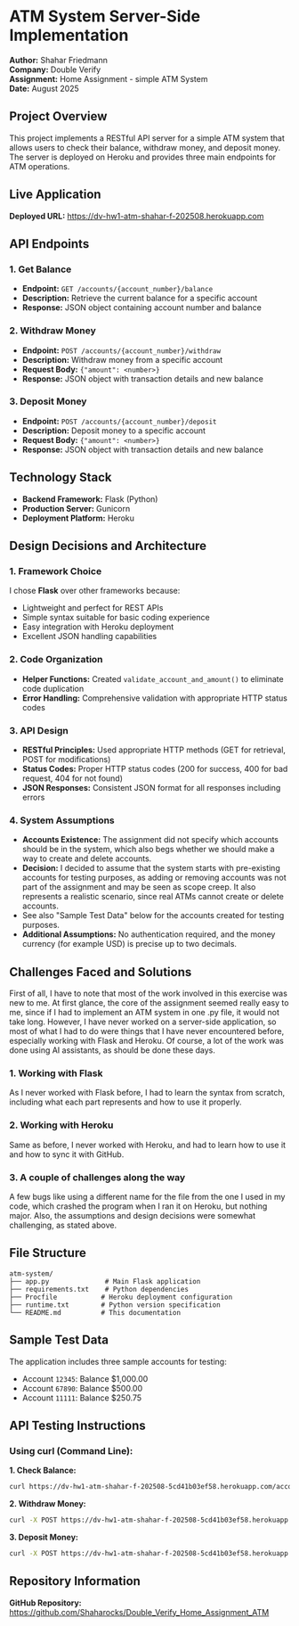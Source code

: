 # ATM System Server-Side Implementation

**Author:** Shahar Friedmann  
**Company:** Double Verify  
**Assignment:** Home Assignment - simple ATM System  
**Date:** August 2025

## Project Overview

This project implements a RESTful API server for a simple ATM system that allows users to check their balance, withdraw money, and deposit money. The server is deployed on Heroku and provides three main endpoints for ATM operations.

## Live Application

**Deployed URL:** https://dv-hw1-atm-shahar-f-202508.herokuapp.com

## API Endpoints

### 1. Get Balance
- **Endpoint:** `GET /accounts/{account_number}/balance`
- **Description:** Retrieve the current balance for a specific account
- **Response:** JSON object containing account number and balance

### 2. Withdraw Money
- **Endpoint:** `POST /accounts/{account_number}/withdraw`
- **Description:** Withdraw money from a specific account
- **Request Body:** `{"amount": <number>}`
- **Response:** JSON object with transaction details and new balance

### 3. Deposit Money
- **Endpoint:** `POST /accounts/{account_number}/deposit`
- **Description:** Deposit money to a specific account
- **Request Body:** `{"amount": <number>}`
- **Response:** JSON object with transaction details and new balance

## Technology Stack

- **Backend Framework:** Flask (Python)
- **Production Server:** Gunicorn
- **Deployment Platform:** Heroku

## Design Decisions and Architecture

### 1. Framework Choice
I chose **Flask** over other frameworks because:
- Lightweight and perfect for REST APIs
- Simple syntax suitable for basic coding experience
- Easy integration with Heroku deployment
- Excellent JSON handling capabilities

### 2. Code Organization
- **Helper Functions:** Created `validate_account_and_amount()` to eliminate code duplication
- **Error Handling:** Comprehensive validation with appropriate HTTP status codes

### 3. API Design
- **RESTful Principles:** Used appropriate HTTP methods (GET for retrieval, POST for modifications)
- **Status Codes:** Proper HTTP status codes (200 for success, 400 for bad request, 404 for not found)
- **JSON Responses:** Consistent JSON format for all responses including errors

### 4. System Assumptions
- **Accounts Existence:** The assignment did not specify which accounts should be in the system, which also begs whether we should make a way to create and delete accounts.
- **Decision:** I decided to assume that the system starts with pre-existing accounts for testing purposes, as adding or removing accounts was not part of the assignment and may be seen as scope creep. It also represents a realistic scenario, since real ATMs cannot create or delete accounts.
- See also "Sample Test Data" below for the accounts created for testing purposes.
- **Additional Assumptions:** No authentication required, and the money currency (for example USD) is precise up to two decimals.  

## Challenges Faced and Solutions

First of all, I have to note that most of the work involved in this exercise was new to me.
At first glance, the core of the assignment seemed really easy to me, since if I had to implement an ATM system in one .py file, it would not take long.
However, I have never worked on a server-side application, so most of what I had to do were things that I have never encountered before, especially working with Flask and Heroku.
Of course, a lot of the work was done using AI assistants, as should be done these days.

### 1. Working with Flask
As I never worked with Flask before, I had to learn the syntax from scratch, including what each part represents and how to use it properly.

### 2. Working with Heroku
Same as before, I never worked with Heroku, and had to learn how to use it and how to sync it with GitHub.

### 3. A couple of challenges along the way
A few bugs like using a different name for the file from the one I used in my code, which crashed the program when I ran it on Heroku, but nothing major. Also, the assumptions and design decisions were somewhat challenging, as stated above.


## File Structure

```
atm-system/
├── app.py              # Main Flask application
├── requirements.txt    # Python dependencies
├── Procfile           # Heroku deployment configuration
├── runtime.txt        # Python version specification
└── README.md          # This documentation
```

## Sample Test Data

The application includes three sample accounts for testing:
- Account `12345`: Balance $1,000.00
- Account `67890`: Balance $500.00
- Account `11111`: Balance $250.75

## API Testing Instructions

### Using curl (Command Line):

**1. Check Balance:**
```bash
curl https://dv-hw1-atm-shahar-f-202508-5cd41b03ef58.herokuapp.com/accounts/12345/balance
```

**2. Withdraw Money:**
```bash
curl -X POST https://dv-hw1-atm-shahar-f-202508-5cd41b03ef58.herokuapp.com/accounts/12345/withdraw -H "Content-Type: application/json" -d '{"amount": 100}'
```

**3. Deposit Money:**
```bash
curl -X POST https://dv-hw1-atm-shahar-f-202508-5cd41b03ef58.herokuapp.com/accounts/12345/deposit -H "Content-Type: application/json" -d '{"amount": 200}'
```

## Repository Information

**GitHub Repository:** https://github.com/Shaharocks/Double_Verify_Home_Assignment_ATM